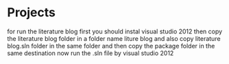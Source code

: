 # Projects
for run the literature blog first you should instal visual studio 2012
then copy the literature blog folder in a folder name liture blog and also copy literature blog.sln folder in the same folder and then copy the package folder in the same destination now run the .sln file by visual studio 2012 
